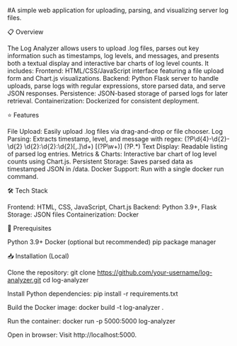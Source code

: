 #A simple web application for uploading, parsing, and visualizing server log files.

📋 Overview

The Log Analyzer allows users to upload .log files, parses out key information such as timestamps, log levels, and messages, and presents both a textual display and interactive bar charts of log level counts. It includes:
Frontend: HTML/CSS/JavaScript interface featuring a file upload form and Chart.js visualizations.
Backend: Python Flask server to handle uploads, parse logs with regular expressions, store parsed data, and serve JSON responses.
Persistence: JSON-based storage of parsed logs for later retrieval.
Containerization: Dockerized for consistent deployment.

⭐ Features

File Upload: Easily upload .log files via drag-and-drop or file chooser.
Log Parsing: Extracts timestamp, level, and message with regex:
(?P<timestamp>\d{4}-\d{2}-\d{2} \d{2}:\d{2}:\d{2}[,.]\d+) \[(?P<level>\w+)\] (?P<message>.*)
Text Display: Readable listing of parsed log entries.
Metrics & Charts: Interactive bar chart of log level counts using Chart.js.
Persistent Storage: Saves parsed data as timestamped JSON in /data.
Docker Support: Run with a single docker run command.

🛠️ Tech Stack

Frontend: HTML, CSS, JavaScript, Chart.js
Backend: Python 3.9+, Flask
Storage: JSON files
Containerization: Docker

🚀 Prerequisites

Python 3.9+
Docker (optional but recommended)
pip package manager

📥 Installation (Local)

Clone the repository:
git clone https://github.com/your-username/log-analyzer.git
cd log-analyzer

Install Python dependencies:
pip install -r requirements.txt

Build the Docker image:
docker build -t log-analyzer .

Run the container:
docker run -p 5000:5000 log-analyzer

Open in browser:
Visit http://localhost:5000.
